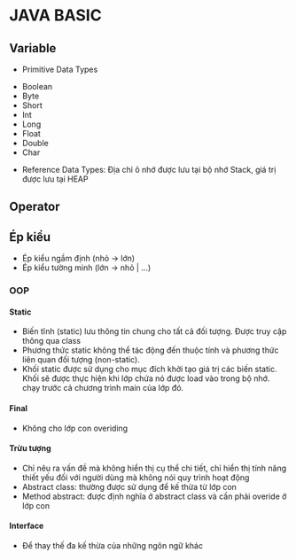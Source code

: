# JAVA BASIC



## Variable
- Primitive Data Types
 + Boolean
 + Byte
 + Short
 + Int
 + Long
 + Float
 + Double
 + Char

- Reference Data Types: Địa chỉ ô nhớ được lưu tại bộ nhớ Stack, giá trị được lưu tại HEAP

## Operator
## Ép kiểu
 - Ép kiểu ngầm định (nhỏ -> lớn)
 - Ép kiểu tường minh (lớn -> nhỏ | ...)


### OOP
#### Static
- Biến tĩnh (static) lưu thông tin chung cho tất cả đối tượng. Được truy cập thông qua class
- Phương thức static không thể tác động đến thuộc tính và phương thức liên quan đối tượng (non-static).
- Khối static được sử dụng cho mục đích khởi tạo giá trị các biến static. Khối sẽ được thực hiện khi lớp chứa nó được load vào trong bộ nhớ. chạy trước cả chương trình main của lớp đó.

#### Final
- Không cho lớp con overiding

#### Trừu tượng
- Chỉ nêu ra vấn đề mà không hiển thị cụ thể chi tiết, chỉ hiển thị tính năng thiết yếu đối với người dùng mà không nói quy trình hoạt động
- Abstract class: thường được sử dụng để kế thừa từ lớp con
- Method abstract: được định nghĩa ở abstract class và cần phải overide ở lớp con

#### Interface
- Để thay thế đa kế thừa của những ngôn ngữ khác


